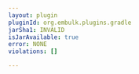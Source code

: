 ```yaml
---
layout: plugin
pluginId: org.embulk.plugins.gradle
jarSha1: INVALID
isJarAvailable: true
error: NONE
violations: []

---
```

